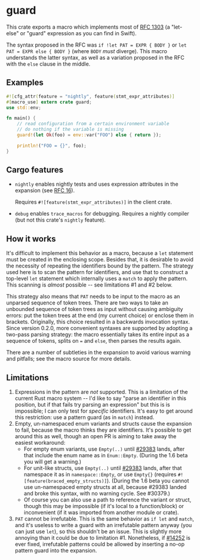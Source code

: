 # guard

This crate exports a macro which implements most of [RFC 1303](https://github.com/rust-lang/rfcs/pull/1303) (a "let-else" or "guard" expression as you can find in Swift).

The syntax proposed in the RFC was `if !let PAT = EXPR { BODY }` or `let PAT = EXPR else { BODY }` (where `BODY` _must_ diverge). This macro understands the latter syntax, as well as a variation proposed in the RFC with the `else` clause in the middle.

## Examples

```rust
#![cfg_attr(feature = "nightly", feature(stmt_expr_attributes)]
#[macro_use] extern crate guard;
use std::env;

fn main() {
    // read configuration from a certain environment variable
    // do nothing if the variable is missing
    guard!(let Ok(foo) = env::var("FOO") else { return });

    println!("FOO = {}", foo);
}
```

## Cargo features

- `nightly` enables nightly tests and uses expression attributes in the expansion (see [RFC 16](https://github.com/rust-lang/rfcs/pull/16)).

  Requires `#![feature(stmt_expr_attributes)]` in the client crate.
- `debug` enables `trace_macros` for debugging. Requires a nightly compiler (but not this crate's `nightly` feature).

## How it works

It's difficult to implement this behavior as a macro, because a `let` statement must be created in the enclosing scope. Besides that, it is desirable to avoid the necessity of repeating the identifiers bound by the pattern. The strategy used here is to scan the pattern for identifiers, and use that to construct a top-level `let` statement which internally uses a `match` to apply the pattern. This scanning is _almost_ possible -- see limitations #1 and #2 below.

This strategy also means that `PAT` needs to be input to the macro as an unparsed sequence of token trees. There are two ways to take an unbounded sequence of token trees as input without causing ambiguity errors: put the token trees at the end (my current choice) or enclose them in brackets. Originally, this choice resulted in a backwards invocation syntax. Since version 0.2.0, more convenient syntaxes are supported by adopting a two-pass parsing strategy: the macro essentially takes its entire input as a sequence of tokens, splits on `=` and `else`, then parses the results again.

There are a number of subtleties in the expansion to avoid various warning and pitfalls; see the macro source for more details.

## Limitations

1. Expressions in the pattern are _not_ supported. This is a limitation of the current Rust macro system -- I'd like to say "parse an identifier in this position, but if that fails try parsing an expression" but this is is impossible; I can only test for _specific_ identifiers. It's easy to get around this restriction: use a pattern guard (as in `match`) instead.
2. Empty, un-namespaced enum variants and structs cause the expansion to fail, because the macro thinks they are identifiers. It's possible to get around this as well, though an open PR is aiming to take away the easiest workaround:
    - For empty enum variants, use `Empty(..)` until [#29383](https://github.com/rust-lang/rust/issues/29383) lands, after that include the enum name as in `Enum::Empty`. (During the 1.6 beta you will get a warning.)
    - For unit-like structs, use `Empty(..)` until [#29383](https://github.com/rust-lang/rust/issues/28393) lands, after that namespace it as in `namespace::Empty`, or use `Empty{}` (requires `#![feature(braced_empty_structs)]`). (During the 1.6 beta you cannot use un-namespaced empty structs at all, because #29383 landed and broke this syntax, with no warning cycle. See #30379.)
    - Of course you can also use a path to reference the variant or struct, though this may be impossible (if it's local to a function/block) or inconvenient (if it was imported from another module or crate).
3. `PAT` cannot be irrefutable. This is the same behavior as `if let` and `match`, and it's useless to write a guard with an irrefutable pattern anyway (you can just use `let`), so this shouldn't be an issue. This is slightly more annoying than it could be due to limitation #1. Nonetheless, if [#14252](https://github.com/rust-lang/rust/issues/14252) is ever fixed, irrefutable patterns could be allowed by inserting a no-op pattern guard into the expansion.

